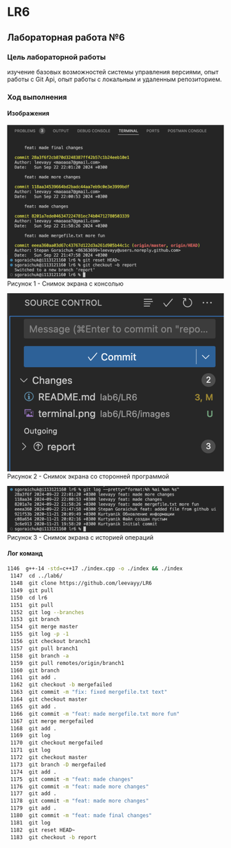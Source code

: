 # LR6

## Лабораторная работа №6

### Цель лабораторной работы

изучение базовых возможностей системы
управления версиями, опыт работы с Git Api, опыт работы с локальным и
удаленным репозиторием.

### Ход выполнения

#### Изображения

![Терминал](./images/terminal.png)
Рисунок 1 - Снимок экрана с консолью

![Visual Studio Code](./images/vscode.png)
Рисунок 2 - Снимок экрана со сторонней программой

![git log --prety="format:%h %ai %an %s"](./images/gitlog.png)
Рисунок 3 - Снимок экрана с историей операций

#### Лог команд

```bash
1146  g++-14 -std=c++17 ./index.cpp -o ./index && ./index
 1147  cd ../lab6/
 1148  git clone https://github.com/leevayy/LR6
 1149  git pull
 1150  cd lr6
 1151  git pull
 1152  git log --branches 
 1153  git branch 
 1154  git merge master
 1155  git log -p -1
 1156  git checkout branch1
 1157  git pull branch1
 1158  git branch -a
 1159  git pull remotes/origin/branch1
 1160  git branch
 1161  git add .
 1162  git checkout -b mergefailed
 1163  git commit -m "fix: fixed mergefile.txt text" 
 1164  git checkout master 
 1165  git add .
 1166  git commit -m "feat: made mergefile.txt more fun" 
 1167  git merge mergefailed
 1168  git add .
 1169  git log 
 1170  git checkout mergefailed
 1171  git log 
 1172  git checkout master 
 1173  git branch -D mergefailed
 1174  git add .
 1175  git commit -m "feat: made changes" 
 1176  git commit -m "feat: made more changes"
 1177  git add .
 1178  git commit -m "feat: made more changes"
 1179  git add .
 1180  git commit -m "feat: made final changes"
 1181  git log 
 1182  git reset HEAD~
 1183  git checkout -b report
```



